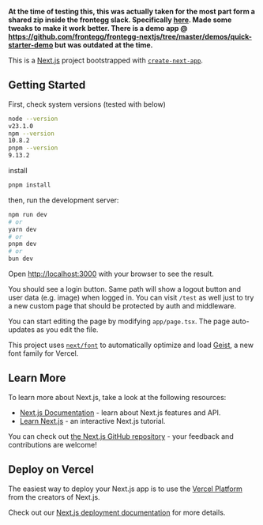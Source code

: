 **At the time of testing this, this was actually taken for the most part form a shared zip inside the frontegg slack. Specifically [here](https://frontegg-community.slack.com/archives/C038P4WMA81/p1733341410166119?thread_ts=1733314380.024619&cid=C038P4WMA81). Made some tweaks to make it work better. There is a demo app @ https://github.com/frontegg/frontegg-nextjs/tree/master/demos/quick-starter-demo but was outdated at the time.**

This is a [Next.js](https://nextjs.org) project bootstrapped with [`create-next-app`](https://nextjs.org/docs/app/api-reference/cli/create-next-app).

## Getting Started

First, check system versions (tested with below)
```bash
node --version
v23.1.0
npm --version
10.8.2
pnpm --version
9.13.2
```


install
```bash
pnpm install
```

then, run the development server:

```bash
npm run dev
# or
yarn dev
# or
pnpm dev
# or
bun dev
```

Open [http://localhost:3000](http://localhost:3000) with your browser to see the result.

You should see a login button. Same path will show a logout button and user data (e.g. image) when logged in. You can visit `/test` as well just to try a new custom page that should be protected by auth and middleware.

You can start editing the page by modifying `app/page.tsx`. The page auto-updates as you edit the file.

This project uses [`next/font`](https://nextjs.org/docs/app/building-your-application/optimizing/fonts) to automatically optimize and load [Geist](https://vercel.com/font), a new font family for Vercel.

## Learn More

To learn more about Next.js, take a look at the following resources:

- [Next.js Documentation](https://nextjs.org/docs) - learn about Next.js features and API.
- [Learn Next.js](https://nextjs.org/learn) - an interactive Next.js tutorial.

You can check out [the Next.js GitHub repository](https://github.com/vercel/next.js) - your feedback and contributions are welcome!

## Deploy on Vercel

The easiest way to deploy your Next.js app is to use the [Vercel Platform](https://vercel.com/new?utm_medium=default-template&filter=next.js&utm_source=create-next-app&utm_campaign=create-next-app-readme) from the creators of Next.js.

Check out our [Next.js deployment documentation](https://nextjs.org/docs/app/building-your-application/deploying) for more details.

